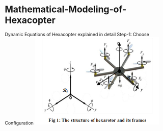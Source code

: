 # Mathematical-Modeling-of-Hexacopter
Dynamic Equations of Hexacopter explained in detail
Step-1: Choose Configuration
![](Images/hex_config.png)
